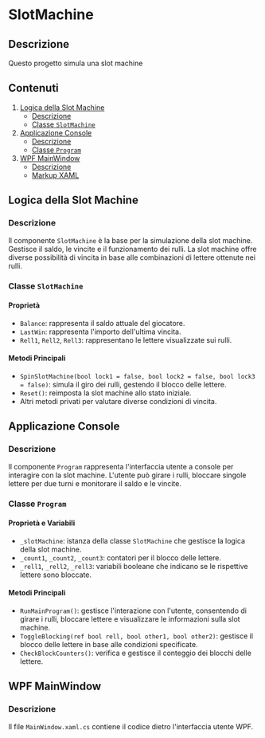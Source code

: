 # SlotMachine

## Descrizione
Questo progetto simula una slot machine

## Contenuti

1. [Logica della Slot Machine](#logica-della-slot-machine)
    - [Descrizione](#descrizione)
    - [Classe `SlotMachine`](#classe-slotmachine)
2. [Applicazione Console](#applicazione-console)
    - [Descrizione](#descrizione-1)
    - [Classe `Program`](#classe-program)
3. [WPF MainWindow](#wpf-mainwindow)
    - [Descrizione](#descrizione-2)
    - [Markup XAML](#markup-xaml)

## Logica della Slot Machine

### Descrizione
Il componente `SlotMachine` è la base per la simulazione della slot machine. Gestisce il saldo, le vincite e il funzionamento dei rulli. La slot machine offre diverse possibilità di vincita in base alle combinazioni di lettere ottenute nei rulli.

### Classe `SlotMachine`

#### Proprietà
- `Balance`: rappresenta il saldo attuale del giocatore.
- `LastWin`: rappresenta l'importo dell'ultima vincita.
- `Rell1`, `Rell2`, `Rell3`: rappresentano le lettere visualizzate sui rulli.

#### Metodi Principali
- `SpinSlotMachine(bool lock1 = false, bool lock2 = false, bool lock3 = false)`: simula il giro dei rulli, gestendo il blocco delle lettere.
- `Reset()`: reimposta la slot machine allo stato iniziale.
- Altri metodi privati per valutare diverse condizioni di vincita.

## Applicazione Console

### Descrizione
Il componente `Program` rappresenta l'interfaccia utente a console per interagire con la slot machine. L'utente può girare i rulli, bloccare singole lettere per due turni e monitorare il saldo e le vincite.

### Classe `Program`

#### Proprietà e Variabili
- `_slotMachine`: istanza della classe `SlotMachine` che gestisce la logica della slot machine.
- `_count1`, `_count2`, `_count3`: contatori per il blocco delle lettere.
- `_rell1`, `_rell2`, `_rell3`: variabili booleane che indicano se le rispettive lettere sono bloccate.

#### Metodi Principali
- `RunMainProgram()`: gestisce l'interazione con l'utente, consentendo di girare i rulli, bloccare lettere e visualizzare le informazioni sulla slot machine.
- `ToggleBlocking(ref bool rell, bool other1, bool other2)`: gestisce il blocco delle lettere in base alle condizioni specificate.
- `CheckBlockCounters()`: verifica e gestisce il conteggio dei blocchi delle lettere.


## WPF MainWindow

### Descrizione
Il file `MainWindow.xaml.cs` contiene il codice dietro l'interfaccia utente WPF. 





